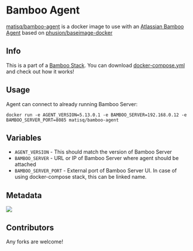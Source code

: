 # Bamboo Agent
[matisq/bamboo-agent](https://hub.docker.com/r/matisq/bamboo-agent/) is a docker image to use with an [Atlassian Bamboo Agent](https://www.atlassian.com/software/bamboo) based on [phusion/baseimage-docker](https://github.com/phusion/baseimage-docker)

## Info
This is a part of a [Bamboo Stack](https://github.com/matisku/bamboo-docker). You can download [docker-compose.yml](https://github.com/matisku/bamboo-docker/blob/master/docker-compose.yml) and check out how it works!

## Usage
Agent can connect to already running Bamboo Server:
```
docker run -e AGENT_VERSION=5.13.0.1 -e BAMBOO_SERVER=192.168.0.12 -e BAMBOO_SERVER_PORT=8085 matisq/bamboo-agent
```

## Variables
* `AGENT_VERSION` - This should match the version of Bamboo Server
* `BAMBOO_SERVER` - URL or IP of Bamboo Server where agent should be attached
* `BAMBOO_SERVER_PORT` - External port of Bamboo Server UI. In case of using docker-compose stack, this can be linked name.

## Metadata
[![](https://images.microbadger.com/badges/image/matisq/bamboo-agent.svg)](http://microbadger.com/images/matisq/bamboo-agent "Get your own image badge on microbadger.com")

## Contributors
Any forks are welcome!
